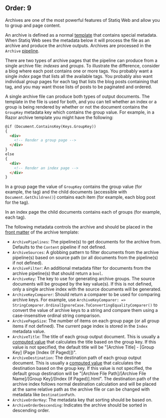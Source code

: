 Order: 9
---
Archives are one of the most powerful features of Statiq Web and allow you to group and page content.

An archive is defined as a normal [template](xref:web-templates) that contains special metadata. When Statiq Web sees the metadata below it will process the file as an archive and produce the archive outputs. Archives are processed in the `Archive` [pipeline](xref:pipelines-and-modules).

There are two types of archive pages that the pipeline can produce from a single archive file: _indexes_ and _groups_. To illustrate the difference, consider a blog where each post contains one or more tags. You probably want a single _index_ page that lists all the available tags. You probably also want individual _group_ pages for each tag that lists the blog posts containing that tag, and you may want those lists of posts to be paginated and ordered.

A single archive file can produce both types of output documents. The template in the file is used for both, and you can tell whether an index or a group is being rendered by whether or not the document contains the `GroupKey` metadata key which contains the group value. For example, in a Razor archive template you might have the following:

``` html
@if (Document.ContainsKey(Keys.GroupKey))
{
  <div>
    <!-- Render a group page -->
  </div>
}
else
{
  <div>
    <!-- Render an index page -->
  </div>
}
```

In a group page the value of `GroupKey` contains the group value (for example, the tag) and the child documents (accessible with `Document.GetChildren()`) contains each item (for example, each blog post for the tag).

In an index page the child documents contains each of groups (for example, each tag).

The following metadata controls the archive and should be placed in the [front matter](xref:front-matter) of the archive template:

- `ArchivePipelines`: The pipeline(s) to get documents for the archive from. Defaults to the `Content` pipeline if not defined.
- `ArchiveSources`: A globbing pattern to filter documents from the archive pipeline(s) based on source path (or all documents from the pipeline(s) if not defined).
- `ArchiveFilter`: An additional metadata filter for documents from the archive pipeline(s) that should return a `bool`.
- `ArchiveKey`: The key to use for generating archive groups. The source documents will be grouped by the key value(s). If this is not defined, only a single archive index with the source documents will be generated.
- `ArchiveKeyComparer`: Should return a comparer to be used for comparing archive keys. For example, use `ArchiveKeyComparer: => StringComparer.OrdinalIgnoreCase.ToConvertingEqualityComparer()` to convert the value of archive keys to a string and compare them using a case-insensitive ordinal string comparison.
- `ArchivePageSize`: The number of items on each group page (or all group items if not defined). The current page index is stored in the `Index` metadata value.
- `ArchiveTitle`: The title of each group output document. This is usually a [computed value](xref:metadata-values#computed-values) that calculates the title based on the group key. If this value is not specified, the default title will be "[Archive Title] - [Group Key] (Page [Index (If Paged)])".
- `ArchiveDestination`: The destination path of each group output document. This is usually a [computed value](xref:metadata-values#computed-values) that calculates the destination based on the group key. If this value is not specified, the default group destination will be "[Archive File Path]/[Archive File Name]/[Group Key]/[Index (If Paged)].html". The destination path of the archive index follows normal destination calculation and will be placed at the same relative path as the archive file or can be changed with metadata like `DestinationPath`.
- `ArchiveOrderKey`: The metadata key that sorting should be based on.
- `ArchiveOrderDescending`: Indicates the archive should be sorted in descending order.
